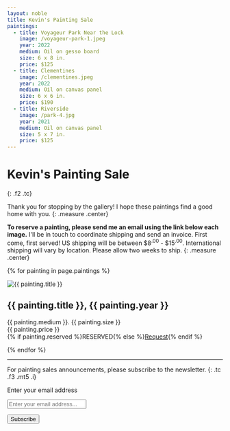 ```yaml
---
layout: noble
title: Kevin's Painting Sale
paintings:
  - title: Voyageur Park Near the Lock
    image: /voyageur-park-1.jpeg
    year: 2022
    medium: Oil on gesso board
    size: 6 x 8 in.
    price: $125
  - title: Clementines
    image: /clementines.jpeg
    year: 2022
    medium: Oil on canvas panel
    size: 6 x 6 in.
    price: $190
  - title: Riverside
    image: /park-4.jpg
    year: 2021
    medium: Oil on canvas panel
    size: 5 x 7 in.
    price: $125
---
```


<!-- - title: Garlic
  image: /garlic.jpeg
  year: 2022
  medium: Oil on canvas panel
  size: 6 x 6 in.
  price: $190
- title: Clementine
  image: /clementine.jpeg
  year: 2022
  medium: Oil on canvas panel
  size: 6 x 6 in.
  price: $190 -->

# Kevin's Painting Sale
{: .f2 .tc}

Thank you for stopping by the gallery! I hope these paintings find a good home with you.
{: .measure .center}

**To reserve a painting, please send me an email using the link below each image.** I'll be in touch to coordinate shipping and send an invoice. First come, first served! US shipping will be between $8<sup>.00</sup> - $15<sup>.00</sup>. International shipping will vary by location. Please allow two weeks to ship.
{: .measure .center}

{% for painting in page.paintings %}
<div class="mw6 center tc">
  <img class="mb3 ba b--white bw4" src="/img/{{ painting.image }}" alt="{{ painting.title }}" />
  <h2 class="mv0 f5 normal"><span class="i">{{ painting.title }}</span>, {{ painting.year }}</h2>
  <p>{{ painting.medium }}. {{ painting.size }}<br>{{ painting.price }}<br>{% if painting.reserved %}<span class="tracked f6">RESERVED</span>{% else %}<a href="mailto:kevin.mcgillivray@me.com?subject=Painting Request: {{ painting.title }}">Request</a>{% endif %}</p>
</div>
{% endfor %}

---

For painting sales announcements, please subscribe to the newsletter.
{: .tc .f3 .mt5 .i}

<form class="mb5 mw7 center" action="https://tinyletter.com/kev_mcg" method="post" target="popupwindow" onsubmit="window.open('https://tinyletter.com/kev_mcg', 'popupwindow', 'scrollbars=yes,width=800,height=600');return true"><p><label class="sr-only" for="tlemail">Enter your email address</label></p><p><input type="text" class="w-100 plantin bn pa3 f3-l f4" placeholder="Enter your email address..."  name="email" id="tlemail" /></p><input type="hidden" value="1" name="embed"/><input class="br-pill ph4 pt2 pb1 pointer dim bg-sage bn f3-l f4 b sage-light" type="submit" value="Subscribe" /></form>
